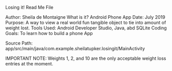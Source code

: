 Losing it! Read Me File

Author: Sheila de Montaigne
What is it? Android Phone App
Date: July 2019
Purpose: A way to view a real world fun tangible object to tie into amount of weight lost.
Tools Used: Android Developer Studio, Java, abd SQLite
Coding Goals: To learn how to build a phone App

Source Path: app/src/main/java/com.example.sheilatupker.losingit/MainActivity

IMPORTANT NOTE: Weights 1, 2, and 10 are the only acceptable weight loss entries at the moment.





